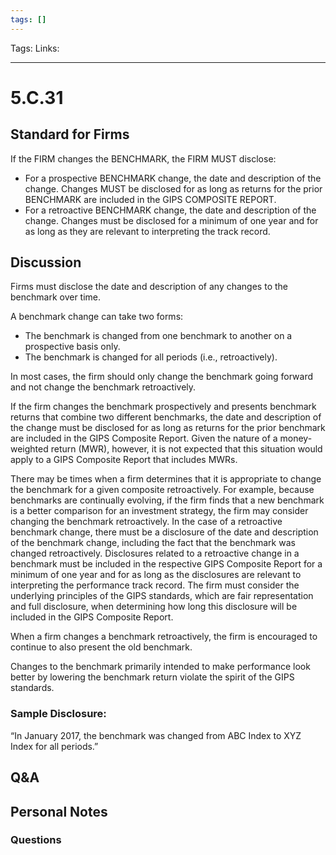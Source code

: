 ```yaml
---
tags: []
---
```

Tags:
Links: 
___
# 5.C.31
## Standard for Firms
If the FIRM changes the BENCHMARK, the FIRM MUST disclose:
- For a prospective BENCHMARK change, the date and description of the change. Changes MUST be disclosed for as long as returns for the prior BENCHMARK are included in the GIPS COMPOSITE REPORT.
- For a retroactive BENCHMARK change, the date and description of the change. Changes must be disclosed for a minimum of one year and for as long as they are relevant to interpreting the track record.
## Discussion
Firms must disclose the date and description of any changes to the benchmark over time.

A benchmark change can take two forms:
- The benchmark is changed from one benchmark to another on a prospective basis only.
- The benchmark is changed for all periods (i.e., retroactively).

In most cases, the firm should only change the benchmark going forward and not change the benchmark retroactively.

If the firm changes the benchmark prospectively and presents benchmark returns that combine two different benchmarks, the date and description of the change must be disclosed for as long as returns for the prior benchmark are included in the GIPS Composite Report. Given the nature of a money-weighted return (MWR), however, it is not expected that this situation would apply to a GIPS Composite Report that includes MWRs.

There may be times when a firm determines that it is appropriate to change the benchmark for a given composite retroactively. For example, because benchmarks are continually evolving, if the firm finds that a new benchmark is a better comparison for an investment strategy, the firm may consider changing the benchmark retroactively. In the case of a retroactive benchmark change, there must be a disclosure of the date and description of the benchmark change, including the fact that the benchmark was changed retroactively. Disclosures related to a retroactive change in a benchmark must be included in the respective GIPS Composite Report for a minimum of one year and for as long as the disclosures are relevant to interpreting the performance track record. The firm must consider the underlying principles of the GIPS standards, which are fair representation and full disclosure, when determining how long this disclosure will be included in the GIPS Composite Report.

When a firm changes a benchmark retroactively, the firm is encouraged to continue to also present the old benchmark.

Changes to the benchmark primarily intended to make performance look better by lowering the benchmark return violate the spirit of the GIPS standards.
### Sample Disclosure:
“In January 2017, the benchmark was changed from ABC Index to XYZ Index for all periods.”
## Q&A

## Personal Notes

### Questions